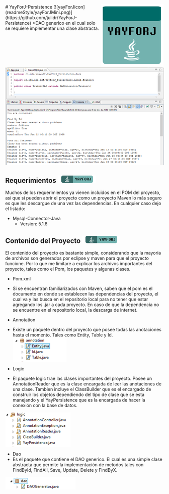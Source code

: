 <img src="readmeStyle/yayForJComplete.png" align="right" />
# YayForJ-Persistence [![yayForJicon](readmeStyle/yayForJMini.png)](https://github.com/julidr/YayForJ-Persistence)
>DAO generico en el cual solo se requiere implementar una clase abstracta.

![Works](readmeStyle/works.PNG)

## Requerimientos [![yayForJicon](readmeStyle/yayForJDependencyMini.png)](https://github.com/julidr/YayForJ-Persistence/blob/master/pom.xml)
Muchos de los requerimientos ya vienen incluidos en el POM del proyecto, asi que si pueden abrir el proyecto como un proyecto Maven lo más seguro es que les descargue de una vez las dependencias. En cualquier caso dejo el listado:

* Mysql-Connector-Java
  * Version: 5.1.6
  
## Contenido del Proyecto [![yayForJicon](readmeStyle/yayForJDependencyMini.png)](https://github.com/julidr/YayForJ-Persistence/tree/master/src/main/java/co/edu/usa/adf/YayForJ_Persistencel)
El contenido del proyecto es bastante simple, considerando que la mayoria de archivos son generados por eclipse y maven para que el proyecto funcione. Por lo que me limitare a explicar los archivos importantes del proyecto, tales como el Pom, los paquetes y algunas clases.

* Pom.xml
 * Si se encuentran familiarizados con Maven, saben que el pom es el documento en donde se establecen las dependencias del proyecto, el cual va y las busca en el repositorio local para no tener que estar agregando los .jar a cada proyecto. En caso de que la dependencia no se encuentre en el repositorio local, la descarga de internet.
 
* Annotation
 * Existe un paquete dentro del proyecto que posee todas las anotaciones hasta el momento. Tales como Entity, Table y Id. <br>
    <img src="readmeStyle/annotation.PNG" align="center" />
    
* Logic
 * El paquete logic trae las clases importantes del proyecto. Posee un AnnotationReader que es la clase encargada de leer las anotaciones de una clase. Tambien incluye el ClassBuilder que es el encargado de construir los objetos dependiendo del tipo de clase que se esta manejando y el YayPersistence que es la encargada de hacer la conexión con la base de datos. <br>
 <img src="readmeStyle/logic.PNG" align="center" />
 
* Dao
 * Es el paquete que contiene el DAO generico. El cual es una simple clase abstracta que permite la implementación de metodos tales con FindById, FindAll, Save, Update, Delete y FindByX. <br>
 <img src="readmeStyle/dao.PNG" align="center" />